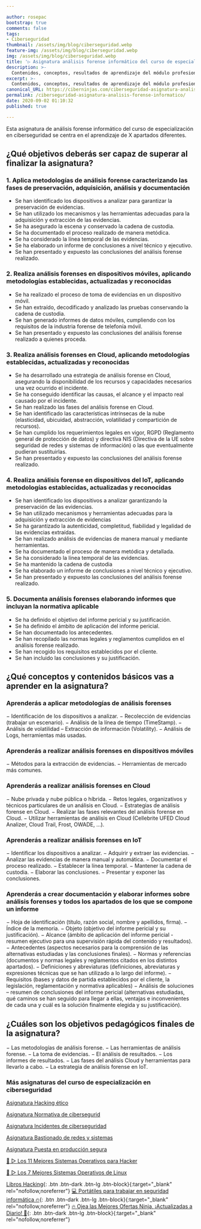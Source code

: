 ```yaml
---

author: rosepac
bootstrap: true
comments: false
tags:
- Ciberseguridad
thumbnail: /assets/img/blog/ciberseguridad.webp
feature-img: /assets/img/blog/ciberseguridad.webp
img: /assets/img/blog/ciberseguridad.webp
title: '▷ Asignatura análisis forense informático del curso de especialización en ciberseguridad'
description: >-
  Contenidos, conceptos, resultados de aprendizaje del módulo profesional análisis forense informático.
excerpt: >-
  Contenidos, conceptos, resultados de aprendizaje del módulo profesional análisis forense informático.
canonical_URL: https://ciberninjas.com/ciberseguridad-asignatura-analisis-forense-informatico/
permalink: /ciberseguridad-asignatura-analisis-forense-informatico/
date: 2020-09-02 01:10:32
published: true

---
```


Esta asignatura de análisis forense informático del curso de especialización en ciberseguridad se centra en el aprendizaje de X apartados diferentes.

## **¿Qué objetivos deberás ser capaz de superar al finalizar la asignatura?**

### 1. **Aplica metodologías de análisis forense caracterizando las fases de preservación, adquisición, análisis y documentación**

- Se han identificado los dispositivos a analizar para garantizar la preservación de evidencias.
- Se han utilizado los mecanismos y las herramientas adecuadas para la adquisición y extracción de las evidencias.
- Se ha asegurado la escena y conservado la cadena de custodia.
- Se ha documentado el proceso realizado de manera metódica.
- Se ha considerado la línea temporal de las evidencias.
- Se ha elaborado un informe de conclusiones a nivel técnico y ejecutivo.
- Se han presentado y expuesto las conclusiones del análisis forense realizado.

### 2. **Realiza análisis forenses en dispositivos móviles, aplicando metodologías establecidas, actualizadas y reconocidas**

- Se ha realizado el proceso de toma de evidencias en un dispositivo móvil.
- Se han extraído, decodificado y analizado las pruebas conservando la cadena de custodia.
- Se han generado informes de datos móviles, cumpliendo con los requisitos de la industria forense de telefonía móvil.
- Se han presentado y expuesto las conclusiones del análisis forense realizado a quienes proceda.

### 3. **Realiza análisis forenses en Cloud, aplicando metodologías establecidas, actualizadas y reconocidas**

- Se ha desarrollado una estrategia de análisis forense en Cloud, asegurando la disponibilidad de los recursos y capacidades necesarios una vez ocurrido el incidente.
- Se ha conseguido identificar las causas, el alcance y el impacto real causado por el incidente.
- Se han realizado las fases del análisis forense en Cloud.
- Se han identificado las características intrínsecas de la nube (elasticidad, ubicuidad, abstracción, volatilidad y compartición de recursos).
- Se han cumplido los requerimientos legales en vigor, RGPD (Reglamento general de protección de datos) y directiva NIS (Directiva de la UE sobre seguridad de redes y sistemas de información) o las que eventualmente pudieran sustituirlas.
- Se han presentado y expuesto las conclusiones del análisis forense realizado.

### 4. **Realiza análisis forense en dispositivos del IoT, aplicando metodologías establecidas, actualizadas y reconocidas**

- Se han identificado los dispositivos a analizar garantizando la preservación de las evidencias.
- Se han utilizado mecanismos y herramientas adecuadas para la adquisición y extracción de evidencias
- Se ha garantizado la autenticidad, completitud, fiabilidad y legalidad de las evidencias extraídas.
- Se han realizado análisis de evidencias de manera manual y mediante herramientas.
- Se ha documentado el proceso de manera metódica y detallada.
- Se ha considerado la línea temporal de las evidencias.
- Se ha mantenido la cadena de custodia
- Se ha elaborado un informe de conclusiones a nivel técnico y ejecutivo.
- Se han presentado y expuesto las conclusiones del análisis forense realizado.

### 5. **Documenta análisis forenses elaborando informes que incluyan la normativa aplicable**

- Se ha definido el objetivo del informe pericial y su justificación.
- Se ha definido el ámbito de aplicación del informe pericial.
- Se han documentado los antecedentes.
- Se han recopilado las normas legales y reglamentos cumplidos en el análisis forense realizado.
- Se han recogido los requisitos establecidos por el cliente.
- Se han incluido las conclusiones y su justificación.

## **¿Qué conceptos y contenidos básicos vas a aprender en la asignatura?**

### Aprenderás a aplicar metodologías de análisis forenses

− Identificación de los dispositivos a analizar.
− Recolección de evidencias (trabajar un escenario).
− Análisis de la línea de tiempo (TimeStamp).
− Análisis de volatilidad – Extracción de información (Volatility).
− Análisis de Logs, herramientas más usadas.

### Aprenderás a realizar análisis forenses en dispositivos móviles

− Métodos para la extracción de evidencias.
− Herramientas de mercado más comunes.

### Aprenderás a realizar análisis forenses en Cloud

− Nube privada y nube pública o híbrida.
− Retos legales, organizativos y técnicos particulares de un análisis en Cloud.
− Estrategias de análisis forense en Cloud.
− Realizar las fases relevantes del análisis forense en Cloud.
− Utilizar herramientas de análisis en Cloud (Cellebrite UFED Cloud Analizer, Cloud Trail, Frost, OWADE, …).

### Aprenderás a realizar análisis forenses en IoT

− Identificar los dispositivos a analizar.
− Adquirir y extraer las evidencias.
− Analizar las evidencias de manera manual y automática.
− Documentar el proceso realizado.
− Establecer la línea temporal.
− Mantener la cadena de custodia.
− Elaborar las conclusiones.
− Presentar y exponer las conclusiones.

### Aprenderás a crear documentación y elaborar informes sobre análisis forenses y todos los apartados de los que se compone un informe

− Hoja de identificación (título, razón social, nombre y apellidos, firma).
− Índice de la memoria.
− Objeto (objetivo del informe pericial y su justificación).
− Alcance (ámbito de aplicación del informe pericial - resumen ejecutivo para una supervisión rápida del contenido y resultados).
− Antecedentes (aspectos necesarios para la comprensión de las alternativas estudiadas y las conclusiones finales).
− Normas y referencias (documentos y normas legales y reglamentos citados en los distintos apartados).
− Definiciones y abreviaturas (definiciones, abreviaturas y expresiones técnicas que se han utilizado a lo largo del informe).
− Requisitos (bases y datos de partida establecidos por el cliente, la legislación, reglamentación y normativa aplicables)
− Análisis de soluciones – resumen de conclusiones del informe pericial (alternativas estudiadas, qué caminos se han seguido para llegar a ellas, ventajas e inconvenientes de cada una y cuál es la solución finalmente elegida y su justificación).

## **¿Cuáles son los objetivos pedagógicos finales de la asignatura?**

− Las metodologías de análisis forense.
− Las herramientas de análisis forense.
− La toma de evidencias.
− El análisis de resultados.
− Los informes de resultados.
− Las fases del análisis Cloud y herramientas para llevarlo a cabo.
− La estrategia de análisis forense en IoT.

### **Más asignaturas del curso de especialización en ciberseguridad** <!-- omit in toc -->
<!-- https://www.infoworld.com/article/3572553/what-is-computer-vision-ai-for-images-and-video.html#tk.rss_all -->

[Asignatura Hacking ético](https://ciberninjas.com/ciberseguridad-asignatura-hacking-etico/)

[Asignatura Normativa de cibersegurid](https://ciberninjas.com/ciberseguridad-asignatura-normativa-ciberseguridad/)

[Asignatura Incidentes de ciberseguridad](https://ciberninjas.com/ciberseguridad-asignatura-incidentes-de-ciberseguridad/)

[Asignatura Bastionado de redes y sistemas](https://ciberninjas.com/ciberseguridad-asignatura-bastionado-redes-sistemas/)

[Asignatura Puesta en producción segura](https://ciberninjas.com/ciberseguridad-asignatura-puesta-produccion-segura/)

[🥇 ▷ Los 11 Mejores Sistemas Operativos para Hacker](https://ciberninjas.com/mejores-sistemas-operativos-para-hackear/)

[🥇 ▷ Los 7 Mejores Sistemas Operativos de Linux](https://ciberninjas.com/7-mejores-distribuciones-escritorio-para-principiantes/)

[Libros Hacking](https://www.amazon.es/shop/cibercursos){: .btn .btn-dark .btn-lg .btn-block}{:target="_blank" rel="nofollow,noreferrer"}
[💻 Portátiles para trabajar en seguridad informática 🔥](https://www.amazon.es/shop/cibercursos?listId=3BF50A7M6Q79J){: .btn .btn-dark .btn-lg .btn-block}{:target="_blank" rel="nofollow,noreferrer"}
[🔥 Ojea las Mejores Ofertas Ninja, ¡Actualizadas a Diario! 🎁](https://www.amazon.es/shop/cibercursos){: .btn .btn-dark .btn-lg .btn-block}{:target="_blank" rel="nofollow,noreferrer"}
